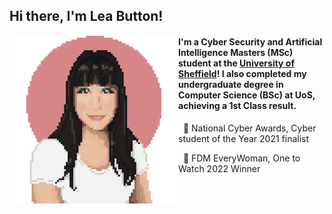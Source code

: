 <h2> Hi there, I'm Lea Button! </h2>

<img align="left" src="unnamed.png" width="270">
<h4>I'm a Cyber Security and Artificial Intelligence Masters (MSc) student at the <a href="https://www.sheffield.ac.uk">University of Sheffield</a>! I also completed my undergraduate degree in Computer Science (BSc) at UoS, achieving a 1st Class result.</h4>

<!--
<p>&nbsp - I am confident in both Java and Python</p>
<p>&nbsp - I'm interested in Cyber Security, particularly AppSec</p>
<p>&nbsp - I also enjoy competing in CTFs </p>
<p>&nbsp - Fun fact! I made that gif of me </p>
-->
<p>&nbsp 🥈 National Cyber Awards, Cyber student of the Year 2021 finalist </p>
<p>&nbsp 🥇 FDM EveryWoman, One to Watch 2022 Winner </p>
